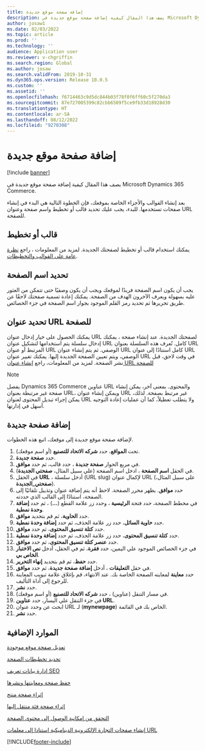 ```yaml
---
title: إضافة صفحة موقع جديدة
description: يصف هذا المقال كيفية إضافة صفحة موقع جديدة في Microsoft Dynamics 365 Commerce.
author: josaw1
ms.date: 02/03/2022
ms.topic: article
ms.prod: ''
ms.technology: ''
audience: Application user
ms.reviewer: v-chgriffin
ms.search.region: Global
ms.author: josaw
ms.search.validFrom: 2019-10-31
ms.dyn365.ops.version: Release 10.0.5
ms.custom: ''
ms.assetid: ''
ms.openlocfilehash: f6714463c9d5dc844b03f78f0f6ff60c5f270da3
ms.sourcegitcommit: 87e727005399c82cbb6509f5ce9fb33d18928d30
ms.translationtype: HT
ms.contentlocale: ar-SA
ms.lasthandoff: 08/12/2022
ms.locfileid: "9270308"
---
```

# <a name="add-a-new-site-page"></a>إضافة صفحة موقع جديدة

[!include [banner](includes/banner.md)]

يصف هذا المقال كيفية إضافة صفحة موقع جديدة في Microsoft Dynamics 365 Commerce.

بعد إنشاء القوالب والأجزاء الخاصة بموقعك، فإن الخطوة التالية هي البدء في إنشاء صفحات تستخدمها. للبدء، يجب عليك تحديد قالب أو تخطيط واسم صفحة وعنوان URL للصفحة.

## <a name="template-or-layout"></a>قالب أو تخطيط

يمكنك استخدام قالب أو تخطيط لصفحتك الجديدة. لمزيد من المعلومات ، راجع [نظرة عامة على القوالب والتخطيطات](templates-layouts-overview.md).

## <a name="specify-the-page-name"></a>تحديد اسم الصفحة

يجب أن يكون اسم الصفحة فريدًا لموقعك ويجب أن يكون وصفيًا حتى تتمكن من العثور عليه بسهولة ويعرف الآخرون الهدف من الصفحة. يمكنك إعادة تسمية صفحتك لاحقًا عن طريق تحريرها ثم تحديد رمز القلم الموجود بجوار اسم الصفحة في جزء الخصائص.

## <a name="specify-the-page-url"></a>تحديد عنوان URL للصفحة

يمكنك الحصول على خيار إدخال عنوان URL لصفحتك الجديدة. عند إنشاء صفحة ، يمكنك إدخال سلسلة يتم استخدامها لتشكيل عنوان URL كامل. تُعرف هذه السلسلة بعنوان URL المرتبط أو عنوان URL الوصفي. ثم يتم إنشاء عنوان URL كامل استنادًا إلى عنوان URL الوصفي، ويتم تعيين الصفحة الجديدة إليها. يمكنك تغيير عنوان URL في وقت لاحق، قبل نشر الصفحة. لمزيد من المعلومات، راجع [إنشاء عنوان URL للصفحة](create-page-URL.md)

> [!NOTE]
> يفصل Dynamics 365 Commerce عناوين URL والمحتوى. بمعنى آخر، يمكن إنشاء صفحة غير مرتبطة بعنوان URL، ويمكن إنشاء عنوان URL غير مرتبط بصفحة. لذلك، يمكن إجراء تبديل المحتوى لعنوان URL ولا يتطلب تعطيلاً، كما أن عمليات إعادة التوجيه أسهل في إدارتها.

## <a name="add-a-new-page"></a>إضافة صفحة جديدة

لإضافة صفحة موقع جديدة إلى موقعك، اتبع هذه الخطوات.

1. تحت **المواقع**، حدد **شركه الاتحاد للتصنيع** (أو اسم موقعك).
1. حدد **صفحة جديدة**.
1. في مربع الحوار **صفحة جديدة** ، حدد قالب، ثم حدد **موافق**.
1. في الحقل **اسم الصفحة** ، ادخل اسم الصفحة (علي سبيل المثال، **صفحتي الجديدة**).
1. في الحقل **URL** ، أدخل سلسلة (URL slug) لإكمال عنوان URL (على سبيل المثال، **صفحتي_الجديدة**).
1. حدد **موافق**. يظهر محرر الصفحة. لاحظ أنه يتم إضافة عنوان وتذييل تلقائيًا إلى الصفحة، استنادًا إلى القالب الذي حددته.
1. في مخطط الصفحة، حدد فتحة **الرئيسية** ، وحدد زر علامة القطع (**...**) ، ثم حدد **إضافة وحدة نمطية**.
1. حدد **الحاوية**، ثم قم بتحديد **موافق**.
1. حدد **حاوية السائل**، حدد زر علامة الحذف، ثم حدد **‏‫إضافة وحدة نمطية**‬.
1. حدد **كتلة تنسيق المحتوى**، ثم حدد **موافق**.
1. حدد **كتلة تنسيق المحتوى**، حدد زر علامة الحذف، ثم حدد **‏‫إضافة وحدة نمطية**‬.
1. حدد **عنصر كتلة تنسيق المحتوى**، ثم حدد **موافق**.
1. في جزء الخصائص الموجود علي اليمين، حدد **فقرة**، ثم في الحقل، أدخل **نص الاختبار الخاص بي**.
1. حدد **حفظ**، ثم قم بتحديد **إنهاء التحرير**.
1. في حقل **التعليقات** ، أدخل **إضافة صفحة جديدة**، ثم حدد **موافق**.
1. حدد **معاينة** لمعاينه الصفحة الخاصة بك. عند الانتهاء، قم بإغلاق علامة تبويب المعاينة للرجوع إلى أداة التأليف.
1. حدد **نشر**.
1. في مسار التنقل (عناوين) ، حدد **شركه الاتحاد للتصنيع** (أو اسم موقعك).
1. في جزء التنقل علي اليسار، حدد **عناوين URL**.
1. ابحث عن وحدد عنوان URL لـ (**mynewpage**) الخاص بك في القائمة.
1. حدد **نشر**.

## <a name="additional-resources"></a>الموارد الإضافية

[تعديل صفحة موقع موجودة](modify-existing-page.md)

[تحديد تخطيطات الصفحة](select-page-layouts.md)

[إدارة بيانات تعريف SEO](manage-seo-metadata.md)

[حفظ صفحة ومعاينتها ونشرها](save-preview-publish-page.md)

[إثراء صفحة منتج](enrich-product-page.md)

[إثراء صفحة فئة منتقل إليها‬](enrich-category-page.md)

[التحقق من إمكانية الوصول إلى محتوى الصفحة](verify-accessibility.md)

[إنشاء صفحات التجارة الإلكترونية الديناميكية استنادا إلى معلمات URL](create-dynamic-pages.md)


[!INCLUDE[footer-include](../includes/footer-banner.md)]
